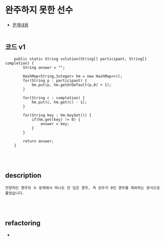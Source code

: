 # 완주하지 못한 선수
* [문제내용](https://programmers.co.kr/learn/courses/30/lessons/42578)
  </br></br>
## 코드 v1
```
    public static String solution(String[] participant, String[] completion) {
        String answer = "";

        HashMap<String,Integer> hm = new HashMap<>();
        for(String p : participant) {
            hm.put(p, hm.getOrDefault(p,0) + 1);
        }

        for(String c : completion) {
            hm.put(c, hm.get(c) - 1);
        }

        for(String key : hm.keySet()) {
            if(hm.get(key) != 0) {
                answer = key;
            }
        }

        return answer;
    }
```
<br/><br/>
## description
```
전형적인 경우의 수 문제에서 하나도 안 입은 경우, 즉 모두가 0인 경우를 제외하는 방식으로 풀었습니다.
```

<br/><br/>
## refactoring

* 
